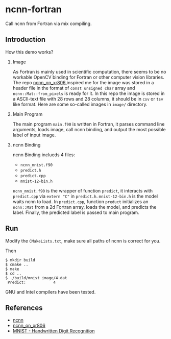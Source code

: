# ncnn-fortran

Call ncnn from Fortran via mix compiling.

## Introduction

How this demo works?

1. Image

    As Fortran is mainly used in scientific computation, there seems to be no workable OpenCV binding for Fortran or other computer vision libraries. The repo [ncnn_on_xr806
](https://github.com/nihui/ncnn_on_xr806) inspired me for the image was stored in a header file in the format of `const unsigned char` array and `ncnn::Mat::from_pixels` is ready for it. In this repo the image is stored in a ASCII-text file with 28 rows and 28 columns, it should be in `csv` or `tsv` like format. Here are some so-called images in `image/` directory.

2. Main Program

    The main program `main.f90` is written in Fortran, it parses command line arguments, loads image, call ncnn binding, and output the most possible label of input image.

3. ncnn Binding

    ncnn Binding inclueds 4 files:

    - `ncnn_mnist.f90`
    - `predict.h`
    - `predict.cpp`
    - `mnist-12-bin.h`

    `ncnn_mnist.f90` is the wrapper of function `predict`, it interacts with `predict.cpp` via `extern "C"` in `predict.h`. `mnist-12-bin.h` is the model waits ncnn to load. In `predict.cpp`, function `preduct` initializes an `ncnn::Mat` from a 2d Fortran array, loads the model, and predicts the label. Finally, the predicted label is passed to main program.

## Run

Modify the `CMakeLists.txt`, make sure all paths of ncnn is correct for you.

Then

```
$ mkdir build
$ cmake ..
$ make
$ cd ..
$ ./build/mnist image/4.dat
 Predict:            4
```

GNU and Intel compilers have been tested.

## References

- [ncnn](https://github.com/Tencent/ncnn)
- [ncnn_on_xr806](https://github.com/nihui/ncnn_on_xr806/blob/master/ncnn_demo/src/main.cpp)
- [MNIST - Handwritten Digit Recognition](https://github.com/onnx/models/tree/main/vision/classification/mnist)

